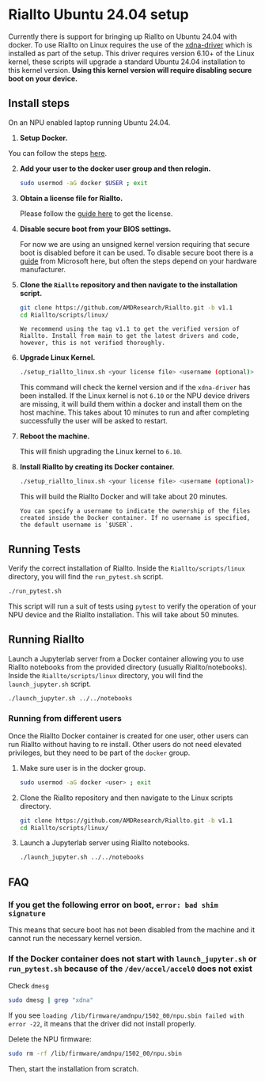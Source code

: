 # Riallto Ubuntu 24.04 setup

Currently there is support for bringing up Riallto on Ubuntu 24.04 with docker.
To use Riallto on Linux requires the use of the [xdna-driver](https://github.com/amd/xdna-driver) which is installed as part of the setup.
This driver requires version 6.10+ of the Linux kernel, these scripts will upgrade a standard Ubuntu 24.04 installation to this kernel version. __Using this kernel version will require disabling secure boot on your device.__

## Install steps

On an NPU enabled laptop running Ubuntu 24.04.

1. __Setup Docker.__

You can follow the steps [here](https://docs.docker.com/engine/install/ubuntu/).

2. __Add your user to the docker user group and then relogin.__

   ```sh
   sudo usermod -aG docker $USER ; exit
   ```

3. __Obtain a license file for Riallto.__

   Please follow the [guide here](https://riallto.ai/prerequisites-aie-license.html#prerequisites-aie-license) to get the license.

4. __Disable secure boot from your BIOS settings.__

   For now we are using an unsigned kernel version requiring that secure boot is disabled before it can be used. To disable secure boot there is a [guide](https://learn.microsoft.com/en-us/windows-hardware/manufacture/desktop/disabling-secure-boot?view=windows-11) from Microsoft here, but often the steps depend on your hardware manufacturer.

5. __Clone the `Riallto` repository and then navigate to the installation script.__

   ```sh
   git clone https://github.com/AMDResearch/Riallto.git -b v1.1
   cd Riallto/scripts/linux/
   ```

   ```{note}
   We recommend using the tag v1.1 to get the verified version of Riallto. Install from main to get the latest drivers and code, however, this is not verified thoroughly.
   ```

6. __Upgrade Linux Kernel.__

   ```sh
   ./setup_riallto_linux.sh <your license file> <username (optional)>
   ```

   This command will check the kernel version and if the `xdna-driver` has been installed. If the Linux kernel is not `6.10` or the NPU device drivers are missing, it will build them within a docker and install them on the host machine. This takes about 10 minutes to run and after completing successfully the user will be asked to restart.

7. __Reboot the machine.__

   This will finish upgrading the Linux kernel to `6.10`.

8. __Install Riallto by creating its Docker container.__

   ```sh
   ./setup_riallto_linux.sh <your license file> <username (optional)>
   ```

   This will build the Riallto Docker and will take about 20 minutes.

   ```{note}
   You can specify a username to indicate the ownership of the files created inside the Docker container. If no username is specified, the default username is `$USER`.
   ```

## Running Tests

Verify the correct installation of Riallto. Inside the `Riallto/scripts/linux` directory, you will find the `run_pytest.sh` script.

```sh
./run_pytest.sh
```

This script will run a suit of tests using `pytest` to verify the operation of your NPU device and the Riallto installation. This will take about 50 minutes.

## Running Riallto

Launch a Jupyterlab server from a Docker container allowing you to use Riallto notebooks from the provided directory (usually Riallto/notebooks). Inside the `Riallto/scripts/linux` directory, you will find the `launch_jupyter.sh` script.

```sh
./launch_jupyter.sh ../../notebooks
```

### Running from different users

Once the Riallto Docker container is created for one user, other users can run Riallto without having to re install. Other users do not need elevated privileges, but they need to be part of the `docker` group.

1. Make sure user is in the docker group.

   ```sh
   sudo usermod -aG docker <user> ; exit
   ```

2. Clone the Riallto repository and then navigate to the Linux scripts directory.

   ```sh
   git clone https://github.com/AMDResearch/Riallto.git -b v1.1
   cd Riallto/scripts/linux/
   ```

3. Launch a Jupyterlab server using Riallto notebooks.

   ```sh
   ./launch_jupyter.sh ../../notebooks
   ```

## FAQ

### If you get the following error on boot, `error: bad shim signature`

This means that secure boot has not been disabled from the machine and it cannot run the necessary kernel version.

### If the Docker container does not start with `launch_jupyter.sh` or `run_pytest.sh` because of the `/dev/accel/accel0` does not exist

Check `dmesg`

```sh
sudo dmesg | grep "xdna"
```

If you see `loading /lib/firmware/amdnpu/1502_00/npu.sbin failed with error -22`, it means that the driver did not install properly.

Delete the NPU firmware:

```sh
sudo rm -rf /lib/firmware/amdnpu/1502_00/npu.sbin
```

Then, start the installation from scratch.
